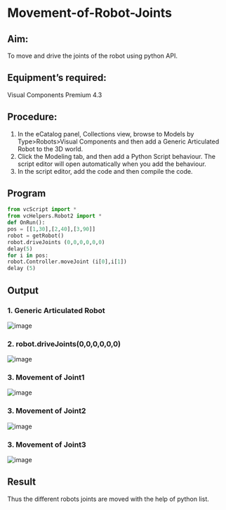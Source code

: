 # Movement-of-Robot-Joints
## Aim:  
To move and drive the joints of the robot using python API.

## Equipment’s required:

Visual Components Premium 4.3

## Procedure:

1. 	In the eCatalog panel, Collections view, browse to Models by Type>Robots>Visual Components and then add a Generic Articulated Robot to the 3D world.
2. 	Click the Modeling tab, and then add a Python Script behaviour. The script editor will open automatically when you add the behaviour.
3. 	In the script editor, add the code and then compile the code.

## Program
```python
from vcScript import *
from vcHelpers.Robot2 import *
def OnRun():
pos = [[1,30],[2,40],[3,90]]
robot = getRobot()
robot.driveJoints (0,0,0,0,0,0)
delay(5)
for i in pos:
robot.Controller.moveJoint (i[0],i[1])
delay (5)
```
## Output
### 1. Generic Articulated Robot
![image](https://github.com/sanjay5656/Movement-of-Robot-Joints/assets/115128955/73c8ccf0-7993-4507-b100-872ed2d26d39)

### 2. robot.driveJoints(0,0,0,0,0,0)
![image](https://github.com/sanjay5656/Movement-of-Robot-Joints/assets/115128955/e1d2e1bb-8082-49ad-9389-d3fc75571841)

### 3. Movement of Joint1
![image](https://github.com/sanjay5656/Movement-of-Robot-Joints/assets/115128955/486c62bc-eb23-47be-871f-a0d0d355eda4)

### 3. Movement of Joint2
![image](https://github.com/sanjay5656/Movement-of-Robot-Joints/assets/115128955/989acf67-57f0-4da7-9f98-8410739c2f20)

### 3. Movement of Joint3
![image](https://github.com/sanjay5656/Movement-of-Robot-Joints/assets/115128955/f1162c4a-4873-4cfd-939b-32f8742d7d55)

## Result 
Thus the different robots joints are moved with the help of python list.


